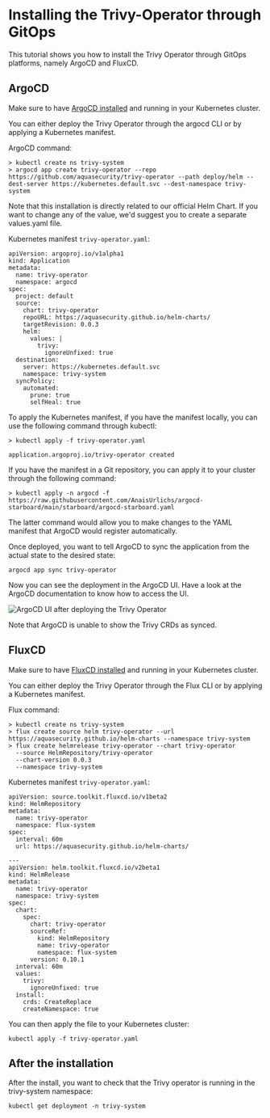 # Installing the Trivy-Operator through GitOps

This tutorial shows you how to install the Trivy Operator through GitOps platforms, namely ArgoCD and FluxCD.

## ArgoCD

Make sure to have [ArgoCD installed](https://argo-cd.readthedocs.io/en/stable/getting_started/) and running in your Kubernetes cluster.

You can either deploy the Trivy Operator through the argocd CLI or by applying a Kubernetes manifest.

ArgoCD command:
```
> kubectl create ns trivy-system
> argocd app create trivy-operator --repo https://github.com/aquasecurity/trivy-operator --path deploy/helm --dest-server https://kubernetes.default.svc --dest-namespace trivy-system
```
Note that this installation is directly related to our official Helm Chart. If you want to change any of the value, we'd suggest you to create a separate values.yaml file.

Kubernetes manifest `trivy-operator.yaml`:
```
apiVersion: argoproj.io/v1alpha1
kind: Application
metadata:
  name: trivy-operator
  namespace: argocd
spec:
  project: default
  source:
    chart: trivy-operator
    repoURL: https://aquasecurity.github.io/helm-charts/
    targetRevision: 0.0.3
    helm:
      values: |
        trivy:
          ignoreUnfixed: true
  destination:
    server: https://kubernetes.default.svc
    namespace: trivy-system
  syncPolicy:
    automated:
      prune: true
      selfHeal: true
```

To apply the Kubernetes manifest, if you have the manifest locally, you can use the following command through kubectl:
```
> kubectl apply -f trivy-operator.yaml

application.argoproj.io/trivy-operator created
```

If you have the manifest in a Git repository, you can apply it to your cluster through the following command:
```
> kubectl apply -n argocd -f https://raw.githubusercontent.com/AnaisUrlichs/argocd-starboard/main/starboard/argocd-starboard.yaml
```
The latter command would allow you to make changes to the YAML manifest that ArgoCD would register automatically.

Once deployed, you want to tell ArgoCD to sync the application from the actual state to the desired state:
```
argocd app sync trivy-operator
```

Now you can see the deployment in the ArgoCD UI. Have a look at the ArgoCD documentation to know how to access the UI.

![ArgoCD UI after deploying the Trivy Operator](../../imgs/argocd-ui.png)

Note that ArgoCD is unable to show the Trivy CRDs as synced.


## FluxCD

Make sure to have [FluxCD installed](https://fluxcd.io/docs/installation/#install-the-flux-cli) and running in your Kubernetes cluster.

You can either deploy the Trivy Operator through the Flux CLI or by applying a Kubernetes manifest.

Flux command:
```
> kubectl create ns trivy-system
> flux create source helm trivy-operator --url https://aquasecurity.github.io/helm-charts --namespace trivy-system
> flux create helmrelease trivy-operator --chart trivy-operator
  --source HelmRepository/trivy-operator
  --chart-version 0.0.3
  --namespace trivy-system
```

Kubernetes manifest `trivy-operator.yaml`:
```
apiVersion: source.toolkit.fluxcd.io/v1beta2
kind: HelmRepository
metadata:
  name: trivy-operator
  namespace: flux-system
spec:
  interval: 60m
  url: https://aquasecurity.github.io/helm-charts/

---
apiVersion: helm.toolkit.fluxcd.io/v2beta1
kind: HelmRelease
metadata:
  name: trivy-operator
  namespace: trivy-system
spec:
  chart:
    spec:
      chart: trivy-operator
      sourceRef:
        kind: HelmRepository
        name: trivy-operator
        namespace: flux-system
      version: 0.10.1
  interval: 60m
  values:
    trivy:
      ignoreUnfixed: true
  install:
    crds: CreateReplace
    createNamespace: true
```

You can then apply the file to your Kubernetes cluster:
```
kubectl apply -f trivy-operator.yaml
```

## After the installation

After the install, you want to check that the Trivy operator is running in the trivy-system namespace:
```
kubectl get deployment -n trivy-system
```

